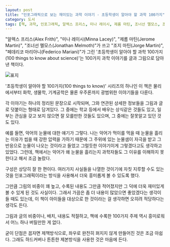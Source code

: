 ```yaml
---
layout: post
title: "인포그래픽으로 보는 재미있는 과학 이야기 - 초등학생이 알아야 할 과학 100가지"
category: 도서
tags: [책, 과학, 인포그래픽, 알렉스 프리스, 미나 레이시, 제롬 마틴, 조너선 멜모스, 조지 마틴, 페데리코 마리아니, 최새미, 어스본코리아, 서평]
---
```


"알렉스 프리스(Alex Frith)",
"미나 레이시(Minna Lacey)",
"제롬 마틴(Jerome Martin)",
"조너선 멜모스(Jonathan Melmoth)"가 쓰고
"조지 마틴(Jorge Martin)",
"페데리코 마리아니(Federico Mariani)"가 그린
'초등학생이 알아야 할 과학 100가지(100 things to know about science)'는
100가지 과학 이야기를 글과 그림으로 담아낸 책이다.

![표지](https://lh3.googleusercontent.com/1JeX_vVbEr0_e4U9l3JKiCAxS9QT0EJ-pxxyLJQK5bnnff_SbrYN6ORqO57EAKQYh_t5cUQCtEJGbQ=s480)

'초등학생이 알아야 할 100가지(100 things to know)' 시리즈의 하나인 이 책은
물리에서부터 화학, 생물학, 기계공학은 물론 우주론까지 광범위한 이야기들을 다룬다.

각 이야기는 하나의 정리된 문장으로 시작되며,
그와 연관된 상세한 정보들을 그림과 글로 덧붙이는 형태로 담겨있다.
그 중에는 학교 등에서 배우는 상식같은 것들도 있고,
일부는 관심을 갖고 보지 않으면 잘 모를만한 것들도 있으며,
그 중에는 잘못알고 있던 것도 있다.

예를 들면, 악어의 눈물에 대한 얘기가 그렇다.
나는 악어가 먹이를 먹을 때 눈물을 흘리는 이유가
씹을 때 강한 압력을 가하기 때문에
그 주위에 있는 눈물샘이 자극을 받고
그 반응으로 눈물이 나오는 것이라고 들었고
그럴듯한 이야기이게 그렇겠다고도 생각하고 있었다.
그런데, 책에서는 악어가 왜 눈물을 흘리는지
과학자들도 그 이유를 이해하지 못한다고 해서 조금 놀랐다.

구성은 상당히 잘 한 편이다.
여러가지 사실들을 나열한 것이기에 자칫 지루할 수도 있는 것을
인포그래픽이라는 방식을 사용해서 더욱 흥미롭게 볼 수 있도록 했다.

그만큼 그림의 비중이 꽤 높고,
수록된 내용도 그만큼 적어졌지만
그 덕에 더욱 재미있게 볼 수 있게 된 것도 사실이다.
그래서 가끔은 좀 더 내용이 많았으면 좋았겠다는 생각이 들 때도 있는데,
이 책이 아이들을 대상으로 한 것이라는 걸 생각하면 오히려 적당하다는 생각도 든다.

그림과 글의 비중이나, 배치, 내용도 적절하고,
책에 수록한 100가지 주제 역시 흥미로워서 어느 하나 버릴만한 게 없다.

굳이 단점은 꼽자면 제책방식으로,
좌우로 완전히 펴지지 않게 만들어진 것은 조금 아쉽다.
그래도 하드커버나 튼튼한 제본방식을 사용한 것은 마음에 든다.
